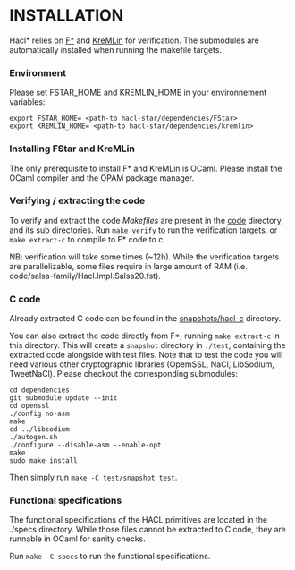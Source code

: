 # INSTALLATION

Hacl* relies on [F*](https://github.com/FStarLang/FStar) and [KreMLin](https://github.com/FStarLang/kremlin) for verification.
The submodules are automatically installed when running the makefile targets.

### Environment

Please set FSTAR_HOME and KREMLIN_HOME in your environnement variables:
```
export FSTAR_HOME= <path-to hacl-star/dependencies/FStar>
export KREMLIN_HOME= <path-to hacl-star/dependencies/kremlin>
```

### Installing FStar and KreMLin

The only prerequisite to install F* and KreMLin is OCaml.
Please install the OCaml compiler and the OPAM package manager.

### Verifying / extracting the code

To verify and extract the code *Makefiles* are present in the [code](code) directory, and its sub directories.
Run `make verify` to run the verification targets, or `make extract-c` to compile to F* code to c.

NB: verification will take some times (~12h). While the verification targets are parallelizable, some files require in large amount of RAM (i.e. code/salsa-family/Hacl.Impl.Salsa20.fst).

### C code

Already extracted C code can be found in the [snapshots/hacl-c](snapshots/hacl-c) directory.

You can also extract the code directly from F*, running `make extract-c` in this directory.
This will create a `snapshot` directory in `./test`, containing the extracted code alongside with test files.
Note that to test the code you will need various other cryptographic libraries (OpemSSL, NaCl, LibSodium, TweetNaCl). Please checkout the corresponding submodules:

```
cd dependencies
git submodule update --init
cd openssl
./config no-asm
make
cd ../libsodium
./autogen.sh
./configure --disable-asm --enable-opt
make
sudo make install
```

Then simply run `make -C test/snapshot test`.

### Functional specifications

The functional specifications of the HACL primitives are located in the ./specs directory.
While those files cannot be extracted to C code, they are runnable in OCaml for sanity checks.

Run `make -C specs` to run the functional specifications.